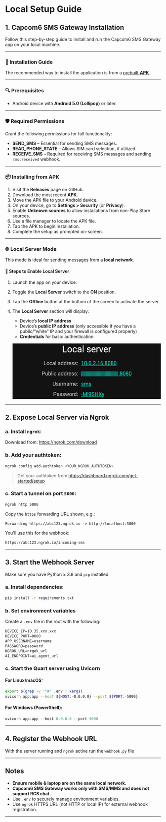 # Local Setup Guide

## 1. Capcom6 SMS Gateway Installation

Follow this step-by-step guide to install and run the Capcom6 SMS Gateway app on your local machine.  

---

### 📲 Installation Guide  

The recommended way to install the application is from a [prebuilt **APK**](https://github.com/capcom6/android-sms-gateway/releases).  

---

### 🔍 Prerequisites  

- Android device with **Android 5.0 (Lollipop)** or later.  

---

### 🛡️ Required Permissions  

Grant the following permissions for full functionality:  

- **SEND_SMS** – Essential for sending SMS messages.  
- **READ_PHONE_STATE** – Allows SIM card selection, if utilized.  
- **RECEIVE_SMS** – Required for receiving SMS messages and sending `sms:received` webhook.  

---

### 📦 Installing from APK  

1. Visit the **Releases** page on GitHub.  
2. Download the most recent **APK**.  
3. Move the APK file to your Android device.  
4. On your device, go to **Settings > Security** (or **Privacy**).  
5. Enable **Unknown sources** to allow installations from non-Play Store sources.  
6. Use a file manager to locate the APK file.  
7. Tap the APK to begin installation.  
8. Complete the setup as prompted on-screen.  

---

### 🌐 Local Server Mode  

This mode is ideal for sending messages from a **local network**.  

#### 🔧 Steps to Enable Local Server  

1. Launch the app on your device.  
2. Toggle the **Local Server** switch to the **ON** position.  
3. Tap the **Offline** button at the bottom of the screen to activate the server.  
4. The **Local Server** section will display:  
   - Device’s **local IP address**  
   - Device’s **public IP address** (only accessible if you have a public/"white" IP and your firewall is configured properly)  
   - **Credentials** for basic authentication 
    
   ![alt text](image.png)

---

##  2. Expose Local Server via Ngrok

### a. Install `ngrok`:

Download from: https://ngrok.com/download

### b. Add your authtoken:

```bash
ngrok config add-authtoken <YOUR_NGROK_AUTHTOKEN>
```

> Get your authtoken from https://dashboard.ngrok.com/get-started/setup

### c. Start a tunnel on port `5000`:

```bash
ngrok http 5000
```

Copy the `https` forwarding URL shown, e.g.:

```
Forwarding https://abc123.ngrok.io -> http://localhost:5000
```

You'll use this for the webhook:  
```
https://abc123.ngrok.io/incoming-sms
```

---

##  3. Start the Webhook Server

Make sure you have Python ≥ 3.8 and `pip` installed.

### a. Install dependencies:

```bash
pip install -r requirements.txt
```

### b. Set environment variables

Create a `.env` file in the root with the following:

```env
DEVICE_IP=10.35.xxx.xxx
DEVICE_PORT=8080
APP_USERNAME=username 
PASSWORD=password
NGROK_URL=nrgok_url
AI_ENDPOINT=ai_agent_url
```

### c. Start the Quart server using Uvicorn

#### For Linux/macOS:

```bash
export $(grep -v '^#' .env | xargs)
uvicorn app:app --host ${HOST:-0.0.0.0} --port ${PORT:-5000}
```

#### For Windows (PowerShell):

```powershell
uvicorn app:app --host 0.0.0.0 --port 5000
```

---

##  4. Register the Webhook URL

With the server running and `ngrok` active run the `webhook.py` file

---

##  Notes

-  **Ensure mobile & laptop are on the same local network.**
-  **Capcom6 SMS Gateway works only with SMS/MMS and does not support RCS chat.**
-  Use `.env` to securely manage environment variables.
-  Use `ngrok` HTTPS URL (not HTTP or local IP) for external webhook registration.

---
